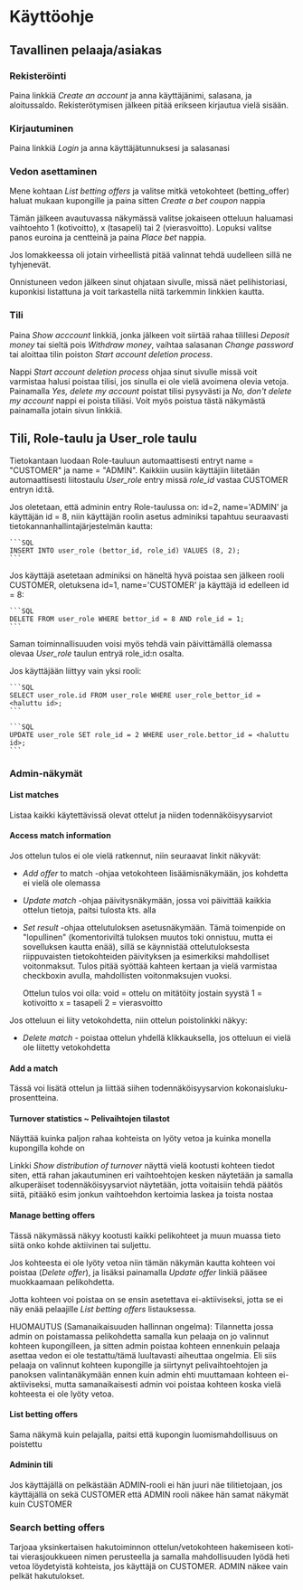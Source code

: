 # Käyttöohje

## Tavallinen pelaaja/asiakas

### Rekisteröinti

Paina linkkiä *Create an account* ja anna käyttäjänimi, salasana, ja aloitussaldo. Rekisterötymisen jälkeen pitää erikseen kirjautua vielä sisään.

### Kirjautuminen

Paina linkkiä *Login* ja anna käyttäjätunnuksesi ja salasanasi

### Vedon asettaminen

Mene kohtaan *List betting offers* ja valitse mitkä vetokohteet (betting_offer) haluat mukaan kupongille ja paina sitten *Create a bet coupon* nappia

Tämän jälkeen avautuvassa näkymässä valitse jokaiseen otteluun haluamasi vaihtoehto 1 (kotivoitto), x (tasapeli) tai 2 (vierasvoitto). Lopuksi valitse panos euroina ja centteinä ja paina *Place bet* nappia.

Jos lomakkeessa oli jotain virheellistä pitää valinnat tehdä uudelleen sillä ne tyhjenevät.

Onnistuneen vedon jälkeen sinut ohjataan sivulle, missä näet pelihistoriasi, kuponkisi listattuna ja voit tarkastella niitä tarkemmin linkkien kautta.

### Tili

Paina *Show acccount* linkkiä, jonka jälkeen voit siirtää rahaa tilillesi *Deposit money* tai sieltä pois *Withdraw money*, vaihtaa salasanan *Change password* tai aloittaa tilin poiston *Start account deletion process*.

Nappi *Start account deletion process* ohjaa sinut sivulle missä voit varmistaa halusi poistaa tilisi, jos sinulla ei ole vielä avoimena olevia vetoja. Painamalla *Yes, delete my account* poistat tilisi pysyvästi ja *No, don't delete my account* nappi ei poista tiliäsi. Voit myös poistua tästä näkymästä painamalla jotain sivun linkkiä.

## Tili, Role-taulu ja User_role taulu

Tietokantaan luodaan Role-tauluun automaattisesti entryt name = "CUSTOMER" ja name = "ADMIN". Kaikkiin uusiin käyttäjiin liitetään automaattisesti liitostaulu *User_role* entry missä *role_id* vastaa CUSTOMER entryn id:tä.


Jos oletetaan, että adminin entry Role-taulussa on: id=2, name='ADMIN' ja käyttäjän id = 8, niin käyttäjän roolin asetus adminiksi tapahtuu seuraavasti tietokannanhallintajärjestelmän kautta:

    ```SQL
    INSERT INTO user_role (bettor_id, role_id) VALUES (8, 2);
    ```

Jos käyttäjä asetetaan adminiksi on häneltä hyvä poistaa sen jälkeen rooli CUSTOMER, oletuksena id=1, name='CUSTOMER' ja käyttäjä id edelleen id = 8:

    ```SQL
    DELETE FROM user_role WHERE bettor_id = 8 AND role_id = 1;
    ```
Saman toiminnallisuuden voisi myös tehdä vain päivittämällä olemassa olevaa *User_role* taulun entryä role_id:n osalta.

Jos käyttäjään liittyy vain yksi rooli:

    ```SQL
    SELECT user_role.id FROM user_role WHERE user_role_bettor_id = <haluttu id>;
    ```

    ```SQL
    UPDATE user_role SET role_id = 2 WHERE user_role.bettor_id = <haluttu id>;
    ```

### Admin-näkymät

#### List matches

Listaa kaikki käytettävissä olevat ottelut ja niiden todennäköisyysarviot

#### Access match information

Jos ottelun tulos ei ole vielä ratkennut, niin seuraavat linkit näkyvät:

* *Add offer* to match -ohjaa vetokohteen lisäämisnäkymään, jos kohdetta ei vielä ole olemassa

* *Update match* -ohjaa päivitysnäkymään, jossa voi päivittää kaikkia ottelun tietoja, paitsi tulosta kts. alla
 
* *Set result* -ohjaa ottelutuloksen asetusnäkymään. Tämä toimenpide on "lopullinen" (komentoriviltä tuloksen muutos toki onnistuu, mutta ei sovelluksen kautta enää), sillä se käynnistää ottelutuloksesta riippuvaisten tietokohteiden päivityksen ja esimerkiksi mahdolliset voitonmaksut. Tulos pitää syöttää kahteen kertaan ja vielä varmistaa checkboxin avulla, mahdollisten voitonmaksujen vuoksi.

	Ottelun tulos voi olla:
	void = ottelu on mitätöity jostain syystä
	1 = kotivoitto
	x = tasapeli
	2 = vierasvoitto

Jos otteluun ei liity vetokohdetta, niin ottelun poistolinkki näkyy:

* *Delete match* - poistaa ottelun yhdellä klikkauksella, jos otteluun ei vielä ole liitetty vetokohdetta

#### Add a match

Tässä voi lisätä ottelun ja liittää siihen todennäköisyysarvion kokonaisluku-prosentteina. 

#### Turnover statistics ~ Pelivaihtojen tilastot

Näyttää kuinka paljon rahaa kohteista on lyöty vetoa ja kuinka monella kupongilla kohde on

Linkki *Show distribution of turnover* näyttä vielä kootusti kohteen tiedot siten, että rahan jakautuminen eri vaihtoehtojen kesken näytetään ja samalla alkuperäiset todennäköisyysarviot näytetään, jotta voitaisiin tehdä päätös siitä, pitääkö esim jonkun vaihtoehdon kertoimia laskea ja toista nostaa

#### Manage betting offers

Tässä näkymässä näkyy kootusti kaikki pelikohteet ja muun muassa tieto siitä onko kohde aktiivinen tai suljettu.

Jos kohteesta ei ole lyöty vetoa niin tämän näkymän kautta kohteen voi poistaa (*Delete offer*), ja lisäksi painamalla *Update offer* linkiä pääsee muokkaamaan pelikohdetta. 

Jotta kohteen voi poistaa on se ensin asetettava ei-aktiiviseksi, jotta se ei näy enää pelaajille *List betting offers* listauksessa.

HUOMAUTUS (Samanaikaisuuden hallinnan ongelma): Tilannetta jossa admin on poistamassa pelikohdetta samalla kun pelaaja on jo valinnut kohteen kupongilleen, ja sitten admin poistaa kohteen ennenkuin pelaaja asettaa vedon ei ole testattu/tämä luultavasti aiheuttaa ongelmia. Eli siis pelaaja on valinnut kohteen kupongille ja siirtynyt pelivaihtoehtojen ja panoksen valintanäkymään ennen kuin admin ehti muuttamaan kohteen ei-aktiiviseksi, mutta samanaikaisesti admin voi poistaa kohteen koska vielä kohteesta ei ole lyöty vetoa.

#### List betting offers

Sama näkymä kuin pelajalla, paitsi että kupongin luomismahdollisuus on poistettu

#### Adminin tili

Jos käyttäjällä on pelkästään ADMIN-rooli ei hän juuri näe tilitietojaan, jos käyttäjällä on sekä CUSTOMER että ADMIN rooli näkee hän samat näkymät kuin CUSTOMER

### Search betting offers

Tarjoaa yksinkertaisen hakutoiminnon ottelun/vetokohteen hakemiseen koti- tai vierasjoukkueen nimen perusteella ja samalla mahdollisuuden lyödä heti vetoa löydetyistä kohteista, jos käyttäjä on CUSTOMER. ADMIN näkee vain pelkät hakutulokset.

